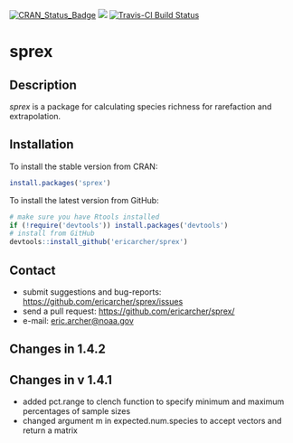 [![CRAN_Status_Badge](http://www.r-pkg.org/badges/version/sprex)](https://cran.r-project.org/package=sprex)
[![](http://cranlogs.r-pkg.org/badges/grand-total/sprex)](http://cran.rstudio.com/web/packages/sprex/index.html)
[![Travis-CI Build Status](https://travis-ci.org/EricArcher/sprex.svg?branch=master)](https://travis-ci.org/EricArcher/sprex)

# sprex

## Description

*sprex* is a package for calculating species richness for rarefaction and extrapolation.

## Installation

To install the stable version from CRAN:

```r
install.packages('sprex')
```

To install the latest version from GitHub:

```r
# make sure you have Rtools installed
if (!require('devtools')) install.packages('devtools')
# install from GitHub
devtools::install_github('ericarcher/sprex')
```

## Contact

* submit suggestions and bug-reports: <https://github.com/ericarcher/sprex/issues>
* send a pull request: <https://github.com/ericarcher/sprex/>
* e-mail: <eric.archer@noaa.gov>

## Changes in 1.4.2

## Changes in v 1.4.1

* added pct.range to clench function to specify minimum and maximum percentages of sample sizes
* changed argument m in expected.num.species to accept vectors and return a matrix